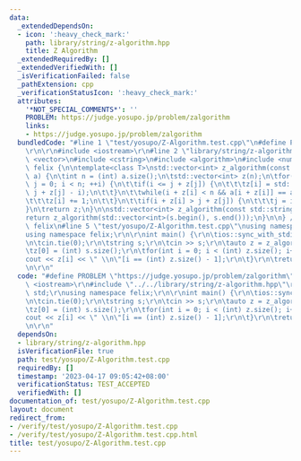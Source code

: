 ```yaml
---
data:
  _extendedDependsOn:
  - icon: ':heavy_check_mark:'
    path: library/string/z-algorithm.hpp
    title: Z Algorithm
  _extendedRequiredBy: []
  _extendedVerifiedWith: []
  _isVerificationFailed: false
  _pathExtension: cpp
  _verificationStatusIcon: ':heavy_check_mark:'
  attributes:
    '*NOT_SPECIAL_COMMENTS*': ''
    PROBLEM: https://judge.yosupo.jp/problem/zalgorithm
    links:
    - https://judge.yosupo.jp/problem/zalgorithm
  bundledCode: "#line 1 \"test/yosupo/Z-Algorithm.test.cpp\"\n#define PROBLEM \"https://judge.yosupo.jp/problem/zalgorithm\"\
    \r\n\r\n#include <iostream>\r\n#line 2 \"library/string/z-algorithm.hpp\"\n#include\
    \ <vector>\n#include <cstring>\n#include <algorithm>\n#include <numeric>\n\nnamespace\
    \ felix {\n\ntemplate<class T>\nstd::vector<int> z_algorithm(const std::vector<T>&\
    \ a) {\n\tint n = (int) a.size();\n\tstd::vector<int> z(n);\n\tfor(int i = 1,\
    \ j = 0; i < n; ++i) {\n\t\tif(i <= j + z[j]) {\n\t\t\tz[i] = std::min(z[i - j],\
    \ j + z[j] - i);\n\t\t}\n\t\twhile(i + z[i] < n && a[i + z[i]] == a[z[i]]) {\n\
    \t\t\tz[i] += 1;\n\t\t}\n\t\tif(i + z[i] > j + z[j]) {\n\t\t\tj = i;\n\t\t}\n\t\
    }\n\treturn z;\n}\n\nstd::vector<int> z_algorithm(const std::string& s) {\n\t\
    return z_algorithm(std::vector<int>(s.begin(), s.end()));\n}\n\n} // namespace\
    \ felix\n#line 5 \"test/yosupo/Z-Algorithm.test.cpp\"\nusing namespace std;\r\n\
    using namespace felix;\r\n\r\nint main() {\r\n\tios::sync_with_stdio(false);\r\
    \n\tcin.tie(0);\r\n\tstring s;\r\n\tcin >> s;\r\n\tauto z = z_algorithm(s);\r\n\
    \tz[0] = (int) s.size();\r\n\tfor(int i = 0; i < (int) z.size(); i++) {\r\n\t\t\
    cout << z[i] << \" \\n\"[i == (int) z.size() - 1];\r\n\t}\r\n\treturn 0;\r\n}\r\
    \n\r\n"
  code: "#define PROBLEM \"https://judge.yosupo.jp/problem/zalgorithm\"\r\n\r\n#include\
    \ <iostream>\r\n#include \"../../library/string/z-algorithm.hpp\"\r\nusing namespace\
    \ std;\r\nusing namespace felix;\r\n\r\nint main() {\r\n\tios::sync_with_stdio(false);\r\
    \n\tcin.tie(0);\r\n\tstring s;\r\n\tcin >> s;\r\n\tauto z = z_algorithm(s);\r\n\
    \tz[0] = (int) s.size();\r\n\tfor(int i = 0; i < (int) z.size(); i++) {\r\n\t\t\
    cout << z[i] << \" \\n\"[i == (int) z.size() - 1];\r\n\t}\r\n\treturn 0;\r\n}\r\
    \n\r\n"
  dependsOn:
  - library/string/z-algorithm.hpp
  isVerificationFile: true
  path: test/yosupo/Z-Algorithm.test.cpp
  requiredBy: []
  timestamp: '2023-04-17 09:05:42+08:00'
  verificationStatus: TEST_ACCEPTED
  verifiedWith: []
documentation_of: test/yosupo/Z-Algorithm.test.cpp
layout: document
redirect_from:
- /verify/test/yosupo/Z-Algorithm.test.cpp
- /verify/test/yosupo/Z-Algorithm.test.cpp.html
title: test/yosupo/Z-Algorithm.test.cpp
---
```

